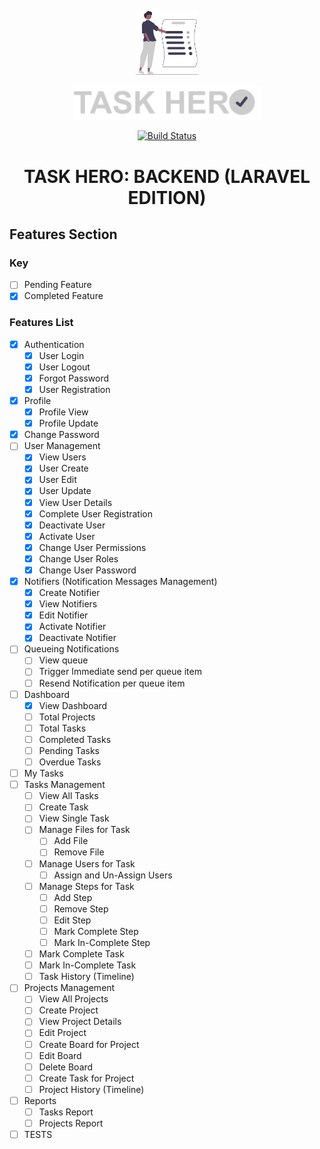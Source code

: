 <p align="center">
<a href="https://taskhero.mwambacodes.com" target="_blank">
<img src="https://raw.githubusercontent.com/juneX05/taskhero-frontend/master/src/assets/images/app-logo-white.svg?token=GHSAT0AAAAAAB45GKWLXX2ZQ6MNGVUZOUZEY7IPDOA" width="100" alt="Task Hero Logo">
</a>
</p>
<p align="center">
<a href="https://taskhero.mwambacodes.com" target="_blank">
<img src="https://raw.githubusercontent.com/juneX05/taskhero-frontend/master/src/assets/images/app-logo-text-white.svg?token=GHSAT0AAAAAAB45GKWLXX2ZQ6MNGVUZOUZEY7IPDOA" width="300" alt="Task Hero Logo">
</a>
</p>

<p align="center">
<a href="https://github.com/juneX05/taskhero-backend/actions">
    <img src="https://github.com/juneX05/taskhero-backend/actions/workflows/tests.yml/badge.svg" alt="Build Status"></a>
</p>

<h1 align="center">
TASK HERO: BACKEND (LARAVEL EDITION)
</h1>

## Features Section
### Key
- [ ] Pending Feature
- [x] Completed Feature

### Features List
- [x] Authentication
    - [x] User Login
    - [x] User Logout
    - [x] Forgot Password
    - [x] User Registration
- [x] Profile
  - [x] Profile View
  - [x] Profile Update
- [x] Change Password
- [ ] User Management
    - [x] View Users
    - [x] User Create
    - [x] User Edit
    - [x] User Update
    - [x] View User Details
    - [x] Complete User Registration
    - [x] Deactivate User
    - [x] Activate User
    - [x] Change User Permissions
    - [x] Change User Roles
    - [x] Change User Password
- [x] Notifiers (Notification Messages Management)
  - [x] Create Notifier 
  - [x] View Notifiers
  - [x] Edit Notifier 
  - [x] Activate Notifier
  - [x] Deactivate Notifier
- [ ] Queueing Notifications
  - [ ] View queue
  - [ ] Trigger Immediate send per queue item
  - [ ] Resend Notification per queue item
- [ ] Dashboard
  - [x] View Dashboard
  - [ ] Total Projects
  - [ ] Total Tasks
  - [ ] Completed Tasks
  - [ ] Pending Tasks
  - [ ] Overdue Tasks
- [ ] My Tasks
- [ ] Tasks Management
    - [ ] View All Tasks
    - [ ] Create Task
    - [ ] View Single Task
    - [ ] Manage Files for Task
        - [ ] Add File
        - [ ] Remove File
    - [ ] Manage Users for Task
        - [ ] Assign and Un-Assign Users
    - [ ] Manage Steps for Task
        - [ ] Add Step
        - [ ] Remove Step
        - [ ] Edit Step
        - [ ] Mark Complete Step
        - [ ] Mark In-Complete Step
    - [ ] Mark Complete Task
    - [ ] Mark In-Complete Task
    - [ ] Task History (Timeline)
- [ ] Projects Management
    - [ ] View All Projects
    - [ ] Create Project
    - [ ] View Project Details
    - [ ] Edit Project
    - [ ] Create Board for Project
    - [ ] Edit Board
    - [ ] Delete Board
    - [ ] Create Task for Project
    - [ ] Project History (Timeline)
- [ ] Reports
    - [ ] Tasks Report
    - [ ] Projects Report
- [ ] TESTS
